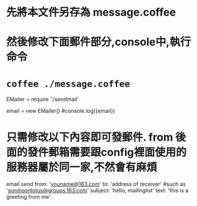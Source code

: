 # 先將本文件另存為 message.coffee
# 然後修改下面郵件部分,console中,執行命令
# `coffee ./message.coffee`
EMailer = require './sendmail'

email = new EMailer()
#console.log({email})

# 只需修改以下內容即可發郵件. from 後面的發件郵箱需要跟config裡面使用的服務器屬於同一家,不然會有麻煩
email.send
  from: 'youname@163.com'
  to: 'address of receiver'  #such as 'sunmoonlotus@groups.163.com'
  subject: 'hello, mailinglist'
  text: 'this is a greeting from me'


